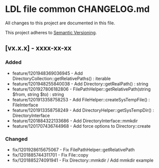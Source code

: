 # LDL file common CHANGELOG.md

All changes to this project are documented in this file.

This project adheres to [Semantic Versioning](https://semver.org/spec/v2.0.0.html).

## [vx.x.x] - xxxx-xx-xx

### Added

- feature/1201948369036945 - Add DirectoryCollection::getRelativePaths() : iterable
- feature/1201948255840038 - Add Directory::getRealPath() : string
- feature/1201927806182806 - FilePathHelper::getRelativePath(string $from, string $to) : string
- feature/1201913358758253 - Add FileHelper::createSysTempFile() : FileInterface
- feature/1201913358758249 - Add DirectoryHelper::getSysTempDir() : DirectoryInterface
- feature/1201884322133686 - Add DirectoryInterface::mmkdir
- feature/1201707436744968 - Add force options to Directory::create


### Changed

- fix/1201928615675067 - Fix FilePathHelper::getRelativePath
- fix/1201885744311701 - Fix File::copy
- fix/1201885274091941 - Fix Directory::mmkdir / Add mmkdir example
